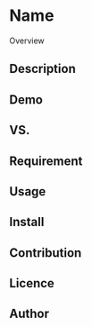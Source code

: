 Name
====

Overview

## Description

## Demo

## VS.

## Requirement

## Usage

## Install

## Contribution

## Licence

[]()

## Author

[]()
